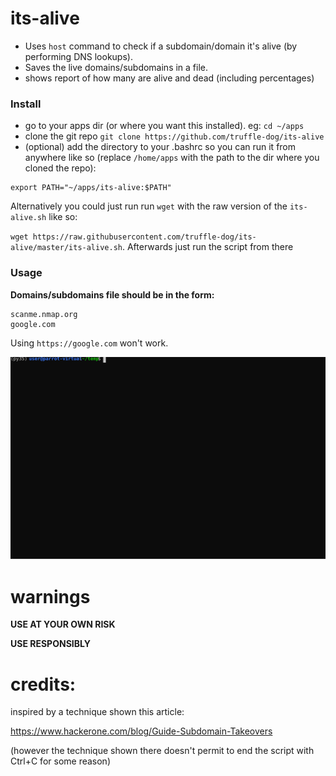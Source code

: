 # its-alive
* Uses `host` command  to check if a subdomain/domain it's alive (by performing DNS lookups). 
* Saves the live domains/subdomains in a file.
* shows report of how many are alive and  dead (including percentages)


### Install
* go to your apps dir (or where you want this installed). eg: `cd ~/apps`
* clone the git repo 
`git clone https://github.com/truffle-dog/its-alive`
* (optional) add the directory to your .bashrc so you can run it from anywhere like so (replace `/home/apps` with the path to the dir where you cloned the repo):
```
export PATH="~/apps/its-alive:$PATH" 
```
Alternatively you could just run run `wget` with the raw version of the `its-alive.sh` like so:

`wget https://raw.githubusercontent.com/truffle-dog/its-alive/master/its-alive.sh`. Afterwards just run the script from there

### Usage 

**Domains/subdomains  file should be in the form:**
```
scanme.nmap.org
google.com
```
Using `https://google.com` won't work.

![Example](./docs/usage_example.svg)

# warnings



**USE AT YOUR OWN RISK**



**USE RESPONSIBLY**



# credits:
inspired by a technique shown this article:




https://www.hackerone.com/blog/Guide-Subdomain-Takeovers




(however the technique shown there doesn't permit to end the script with Ctrl+C for some reason)
